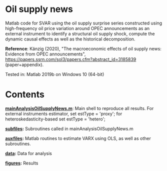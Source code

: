 # Oil supply news
Matlab code for SVAR using the oil supply surprise series constructed using high-frequency oil price variation around OPEC announcements as an external instrument to identify a structural oil supply shock, compute the dynamic causal effects as well as the historical decomposition.

**Reference**: Känzig (2020), "The macroeconomic effects of oil supply news: Evidence from OPEC announcements", https://papers.ssrn.com/sol3/papers.cfm?abstract_id=3185839 (paper+appendix).

Tested in: Matlab 2019b on Windows 10 (64-bit)

# Contents

**[mainAnalysisOilSupplyNews.m](mainAnalysisOilSupplyNews.m)**: Main shell to reproduce all results. For external instruments
estimator, set estType = 'proxy'; for heteroskedasticity-based set estType    = 'hetero';

**[subfiles](subfiles):** Subroutines called in mainAnalysisOilSupplyNews.m

**[auxfiles](auxfiles):** Matlab routines to estimate VARX using OLS, as well as other subroutines.

**[data](data):** Data for analysis

**[figures](figures):** Results
